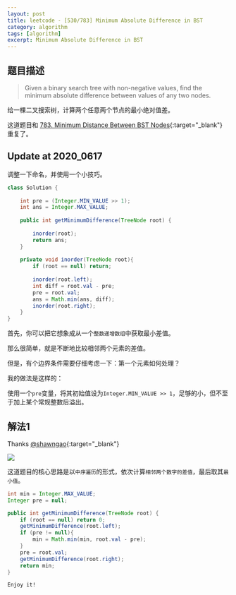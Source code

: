 ```yaml
---
layout: post
title: leetcode - [530/783] Minimum Absolute Difference in BST
category: algorithm
tags: [algorithm]
excerpt: Minimum Absolute Difference in BST
---
```


## 题目描述  

> Given a binary search tree with non-negative values, find the minimum absolute difference between values of any two nodes.    

给一棵二叉搜索树，计算两个任意两个节点的最小绝对值差。  

这道题目和 [783. Minimum Distance Between BST Nodes](https://leetcode.com/problems/minimum-distance-between-bst-nodes/){:target="_blank"}  重复了。  


## Update at 2020_0617  

调整一下命名，并使用一个小技巧。  


``` java
class Solution {
    
    int pre = (Integer.MIN_VALUE >> 1);
    int ans = Integer.MAX_VALUE;
    
    public int getMinimumDifference(TreeNode root) {
        
        inorder(root);
        return ans;
    }
    
    private void inorder(TreeNode root){
        if (root == null) return;
        
        inorder(root.left);
        int diff = root.val - pre;
        pre = root.val;
        ans = Math.min(ans, diff);
        inorder(root.right);
    }
}
```

首先，你可以把它想象成从一个`整数递增数组`中获取最小差值。  

那么很简单，就是不断地比较相邻两个元素的差值。  

但是，有个边界条件需要仔细考虑一下：第一个元素如何处理？  

我的做法是这样的：  

使用一个`pre`变量，将其初始值设为`Integer.MIN_VALUE >> 1`，足够的小，但不至于加上某个常规整数后溢出。  




## 解法1  


Thanks [@shawngao](https://leetcode.com/problems/minimum-absolute-difference-in-bst/discuss/99905/Two-Solutions-in-order-traversal-and-a-more-general-way-using-TreeSet){:target="_blank"}  

![](https://yyc-images.oss-cn-beijing.aliyuncs.com/leetcode_530.png)  

这道题目的核心思路是以`中序遍历`的形式，依次计算`相邻两个数字的差值`，最后取其`最小值`。    

``` java
int min = Integer.MAX_VALUE;
Integer pre = null;

public int getMinimumDifference(TreeNode root) {
    if (root == null) return 0;
    getMinimumDifference(root.left);
    if (pre != null){
        min = Math.min(min, root.val - pre);
    }
    pre = root.val;
    getMinimumDifference(root.right);
    return min;
}
```


`Enjoy it!`